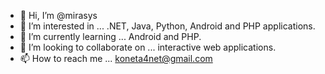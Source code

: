 - 👋 Hi, I’m @mirasys
- 👀 I’m interested in ... .NET, Java, Python, Android and PHP applications. 
- 🌱 I’m currently learning ... Android and PHP. 
- 💞️ I’m looking to collaborate on ... interactive web applications. 
- 📫 How to reach me ... koneta4net@gmail.com

<!---
mirasys/mirasys is a ✨ special ✨ repository because its `README.md` (this file) appears on your GitHub profile.
You can click the Preview link to take a look at your changes.
--->
